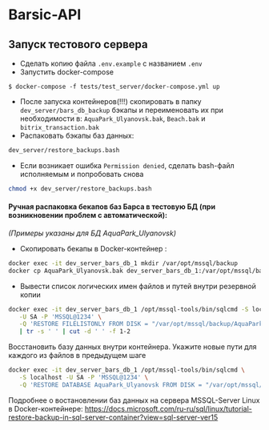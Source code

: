 # Barsic-API

## Запуск тестового сервера
* Сделать копию файла `.env.example` с названием `.env`
* Запустить docker-compose
```console
$ docker-compose -f tests/test_server/docker-compose.yml up
```
* После запуска контейнеров(!!!) скопировать в папку `dev_server/bars_db_backup` бэкапы и переименовать их при необходимости в:
`AquaPark_Ulyanovsk.bak`, `Beach.bak` и `bitrix_transaction.bak`
* Распаковать бэкапы баз данных:
```bash
dev_server/restore_backups.bash
```
* Если возникает ошибка `Permission denied`, сделать bash-файл исполняемым и попробовать снова
```bash
chmod +x dev_server/restore_backups.bash
```

#### Ручная распаковка бекапов баз Барса в тестовую БД (при возникновении проблем с автоматической):
*(Примеры указаны для БД AquaPark_Ulyanovsk)*
* Скопировать бекапы в Docker-контейнер :
```bash
docker exec -it dev_server_bars_db_1 mkdir /var/opt/mssql/backup
docker cp AquaPark_Ulyanovsk.bak dev_server_bars_db_1:/var/opt/mssql/backup
```
* Вывести список логических имен файлов и путей внутри резервной копии
```bash
docker exec -it dev_server_bars_db_1 /opt/mssql-tools/bin/sqlcmd -S localhost \
   -U SA -P 'MSSQL@1234' \
   -Q 'RESTORE FILELISTONLY FROM DISK = "/var/opt/mssql/backup/AquaPark_Ulyanovsk.bak"' \
   | tr -s ' ' | cut -d ' ' -f 1-2
```
Восстановить базу данных внутри контейнера. 
Укажите новые пути для каждого из файлов в предыдущем шаге
```bash
docker exec -it dev_server_bars_db_1 /opt/mssql-tools/bin/sqlcmd \
   -S localhost -U SA -P 'MSSQL@1234' \
   -Q 'RESTORE DATABASE AquaPark_Ulyanovsk FROM DISK = "/var/opt/mssql/backup/AquaPark_Ulyanovsk.bak" WITH MOVE "SkiBars2" TO "/var/opt/mssql/data/AquaPark_Ulyanovsk.mdf", MOVE "SkiBars2_log" TO "/var/opt/mssql/data/AquaPark_Ulyanovsk_log.ldf"'
```
Подробнее о востановлении баз данных на сервера MSSQL-Server Linux в Docker-контейнере:
https://docs.microsoft.com/ru-ru/sql/linux/tutorial-restore-backup-in-sql-server-container?view=sql-server-ver15